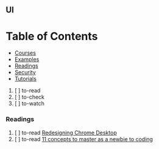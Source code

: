## UI

# Table of Contents
<!-- MarkdownTOC depth=4 -->
  - [Courses](#courses)
  - [Examples](#examples)
  - [Readings](#readings)
  - [Security](#security)
  - [Tutorials](#tutorials)
<!-- /MarkdownTOC -->

  1. [ ] to-read []()
  1. [ ] to-check []()
  1. [ ] to-watch []()

### Readings

  1. [ ] to-read [Redesigning Chrome Desktop](https://medium.com/google-design/redesigning-chrome-desktop-769aeb5ab987)
  1. [ ] to-read [11 concepts to master as a newbie to coding](https://medium.com/career-change-coder/11-concepts-to-master-as-a-newbie-to-coding-73a7b2dc294)
